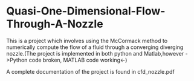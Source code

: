 # Quasi-One-Dimensional-Flow-Through-A-Nozzle
This is a project which involves using the McCormack method to numerically compute the flow of a fluid through a converging diverging nozzle.(The project is implemented in both python and Matlab,however ->Python code broken, MATLAB code working<-)

A complete documentation of the project is found in cfd_nozzle.pdf
